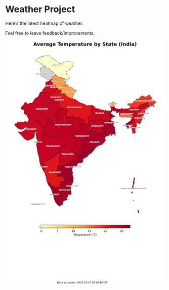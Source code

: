 # Weather Project

Here’s the latest heatmap of weather:

Feel free to leave feedback/improvements.

![India Heatmap](docs/assets/india_heatmap.png?v=03B5E0)
